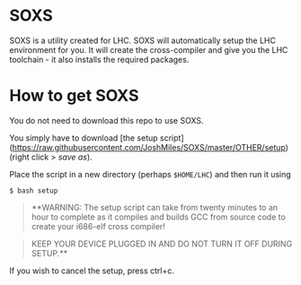 SOXS
====
SOXS is a utility created for LHC. SOXS will automatically setup the LHC environment for you. It will create the cross-compiler and give you the LHC toolchain - it also installs the required packages.

How to get SOXS
====
You do not need to download this repo to use SOXS. 

You simply have to download [the setup script] (https://raw.githubusercontent.com/JoshMiles/SOXS/master/OTHER/setup) (right click > _save as_).

Place the script in a new directory (perhaps `$HOME/LHC`) and then run it using
```
$ bash setup
```

> **WARNING: The setup script can take from twenty minutes to an hour to complete as it compiles and builds GCC from source code to create your i686-elf cross compiler!

> KEEP YOUR DEVICE PLUGGED IN AND DO NOT TURN IT OFF DURING SETUP.**

If you wish to cancel the setup, press ctrl+c.
